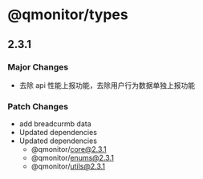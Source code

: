 # @qmonitor/types

## 2.3.1

### Major Changes

-   去除 api 性能上报功能，去除用户行为数据单独上报功能

### Patch Changes

-   add breadcurmb data
-   Updated dependencies
-   Updated dependencies
    -   @qmonitor/core@2.3.1
    -   @qmonitor/enums@2.3.1
    -   @qmonitor/utils@2.3.1
